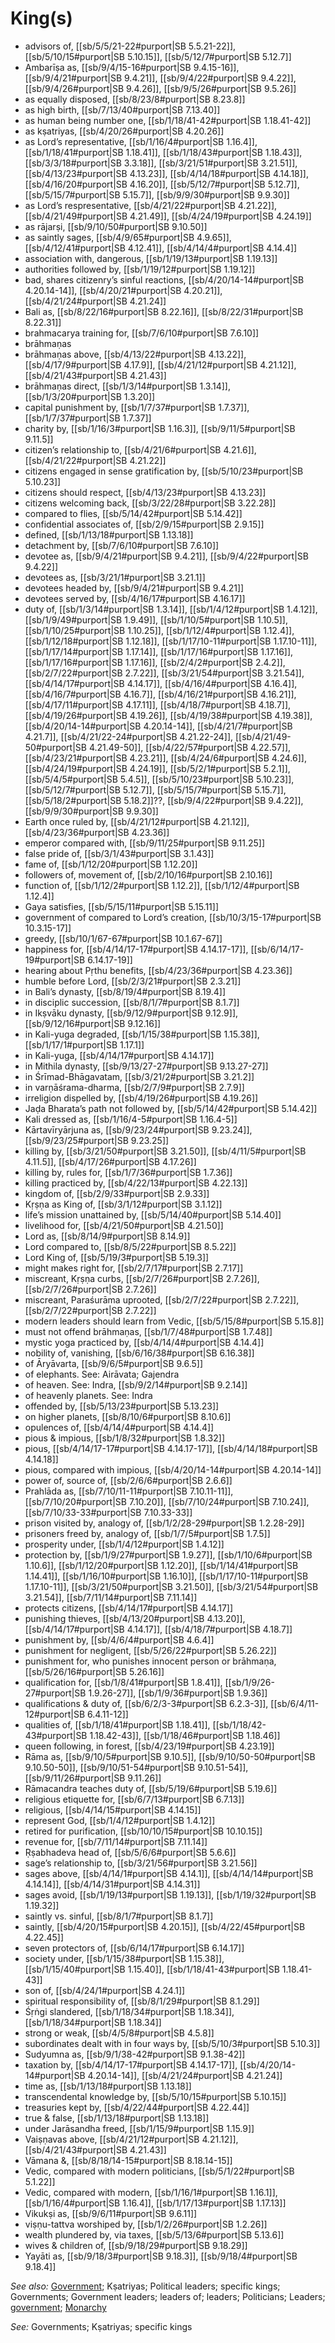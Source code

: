 # King(s)

* advisors of, [[sb/5/5/21-22#purport|SB 5.5.21-22]], [[sb/5/10/15#purport|SB 5.10.15]], [[sb/5/12/7#purport|SB 5.12.7]]
* Ambarīṣa as, [[sb/9/4/15-16#purport|SB 9.4.15-16]], [[sb/9/4/21#purport|SB 9.4.21]], [[sb/9/4/22#purport|SB 9.4.22]], [[sb/9/4/26#purport|SB 9.4.26]], [[sb/9/5/26#purport|SB 9.5.26]]
* as equally disposed, [[sb/8/23/8#purport|SB 8.23.8]]
* as high birth, [[sb/7/13/40#purport|SB 7.13.40]]
* as human being number one, [[sb/1/18/41-42#purport|SB 1.18.41-42]]
* as kṣatriyas, [[sb/4/20/26#purport|SB 4.20.26]]
* as Lord’s representative, [[sb/1/16/4#purport|SB 1.16.4]], [[sb/1/18/41#purport|SB 1.18.41]], [[sb/1/18/43#purport|SB 1.18.43]], [[sb/3/3/18#purport|SB 3.3.18]], [[sb/3/21/51#purport|SB 3.21.51]], [[sb/4/13/23#purport|SB 4.13.23]], [[sb/4/14/18#purport|SB 4.14.18]], [[sb/4/16/20#purport|SB 4.16.20]], [[sb/5/12/7#purport|SB 5.12.7]], [[sb/5/15/7#purport|SB 5.15.7]], [[sb/9/9/30#purport|SB 9.9.30]]
* as Lord’s respresentative, [[sb/4/21/22#purport|SB 4.21.22]], [[sb/4/21/49#purport|SB 4.21.49]], [[sb/4/24/19#purport|SB 4.24.19]]
* as rājarṣi, [[sb/9/10/50#purport|SB 9.10.50]]
* as saintly sages, [[sb/4/9/65#purport|SB 4.9.65]], [[sb/4/12/41#purport|SB 4.12.41]], [[sb/4/14/4#purport|SB 4.14.4]]
* association with, dangerous, [[sb/1/19/13#purport|SB 1.19.13]]
* authorities followed by, [[sb/1/19/12#purport|SB 1.19.12]]
* bad, shares citizenry’s sinful reactions, [[sb/4/20/14-14#purport|SB 4.20.14-14]], [[sb/4/20/21#purport|SB 4.20.21]], [[sb/4/21/24#purport|SB 4.21.24]]
* Bali as, [[sb/8/22/16#purport|SB 8.22.16]], [[sb/8/22/31#purport|SB 8.22.31]]
* brahmacarya training for, [[sb/7/6/10#purport|SB 7.6.10]]
* brāhmaṇas
* brāhmaṇas above, [[sb/4/13/22#purport|SB 4.13.22]], [[sb/4/17/9#purport|SB 4.17.9]], [[sb/4/21/12#purport|SB 4.21.12]], [[sb/4/21/43#purport|SB 4.21.43]]
* brāhmaṇas direct, [[sb/1/3/14#purport|SB 1.3.14]], [[sb/1/3/20#purport|SB 1.3.20]]
* capital punishment by, [[sb/1/7/37#purport|SB 1.7.37]], [[sb/1/7/37#purport|SB 1.7.37]]
* charity by, [[sb/1/16/3#purport|SB 1.16.3]], [[sb/9/11/5#purport|SB 9.11.5]]
* citizen’s relationship to, [[sb/4/21/6#purport|SB 4.21.6]], [[sb/4/21/22#purport|SB 4.21.22]]
* citizens engaged in sense gratification by, [[sb/5/10/23#purport|SB 5.10.23]]
* citizens should respect, [[sb/4/13/23#purport|SB 4.13.23]]
* citizens welcoming back, [[sb/3/22/28#purport|SB 3.22.28]]
* compared to flies, [[sb/5/14/42#purport|SB 5.14.42]]
* confidential associates of, [[sb/2/9/15#purport|SB 2.9.15]]
* defined, [[sb/1/13/18#purport|SB 1.13.18]]
* detachment by, [[sb/7/6/10#purport|SB 7.6.10]]
* devotee as, [[sb/9/4/21#purport|SB 9.4.21]], [[sb/9/4/22#purport|SB 9.4.22]]
* devotees as, [[sb/3/21/1#purport|SB 3.21.1]]
* devotees headed by, [[sb/9/4/21#purport|SB 9.4.21]]
* devotees served by, [[sb/4/16/17#purport|SB 4.16.17]]
* duty of, [[sb/1/3/14#purport|SB 1.3.14]], [[sb/1/4/12#purport|SB 1.4.12]], [[sb/1/9/49#purport|SB 1.9.49]], [[sb/1/10/5#purport|SB 1.10.5]], [[sb/1/10/25#purport|SB 1.10.25]], [[sb/1/12/4#purport|SB 1.12.4]], [[sb/1/12/18#purport|SB 1.12.18]], [[sb/1/17/10-11#purport|SB 1.17.10-11]], [[sb/1/17/14#purport|SB 1.17.14]], [[sb/1/17/16#purport|SB 1.17.16]], [[sb/1/17/16#purport|SB 1.17.16]], [[sb/2/4/2#purport|SB 2.4.2]], [[sb/2/7/22#purport|SB 2.7.22]], [[sb/3/21/54#purport|SB 3.21.54]], [[sb/4/14/17#purport|SB 4.14.17]], [[sb/4/16/4#purport|SB 4.16.4]], [[sb/4/16/7#purport|SB 4.16.7]], [[sb/4/16/21#purport|SB 4.16.21]], [[sb/4/17/11#purport|SB 4.17.11]], [[sb/4/18/7#purport|SB 4.18.7]], [[sb/4/19/26#purport|SB 4.19.26]], [[sb/4/19/38#purport|SB 4.19.38]], [[sb/4/20/14-14#purport|SB 4.20.14-14]], [[sb/4/21/7#purport|SB 4.21.7]], [[sb/4/21/22-24#purport|SB 4.21.22-24]], [[sb/4/21/49-50#purport|SB 4.21.49-50]], [[sb/4/22/57#purport|SB 4.22.57]], [[sb/4/23/21#purport|SB 4.23.21]], [[sb/4/24/6#purport|SB 4.24.6]], [[sb/4/24/19#purport|SB 4.24.19]], [[sb/5/2/1#purport|SB 5.2.1]], [[sb/5/4/5#purport|SB 5.4.5]], [[sb/5/10/23#purport|SB 5.10.23]], [[sb/5/12/7#purport|SB 5.12.7]], [[sb/5/15/7#purport|SB 5.15.7]], [[sb/5/18/2#purport|SB 5.18.2]]??, [[sb/9/4/22#purport|SB 9.4.22]], [[sb/9/9/30#purport|SB 9.9.30]]
* Earth once ruled by, [[sb/4/21/12#purport|SB 4.21.12]], [[sb/4/23/36#purport|SB 4.23.36]]
* emperor compared with, [[sb/9/11/25#purport|SB 9.11.25]]
* false pride of, [[sb/3/1/43#purport|SB 3.1.43]]
* fame of, [[sb/1/12/20#purport|SB 1.12.20]]
* followers of, movement of, [[sb/2/10/16#purport|SB 2.10.16]]
* function of, [[sb/1/12/2#purport|SB 1.12.2]], [[sb/1/12/4#purport|SB 1.12.4]]
* Gaya satisfies, [[sb/5/15/11#purport|SB 5.15.11]]
* government of compared to Lord’s creation, [[sb/10/3/15-17#purport|SB 10.3.15-17]]
* greedy, [[sb/10/1/67-67#purport|SB 10.1.67-67]]
* happiness for, [[sb/4/14/17-17#purport|SB 4.14.17-17]], [[sb/6/14/17-19#purport|SB 6.14.17-19]]
* hearing about Pṛthu benefits, [[sb/4/23/36#purport|SB 4.23.36]]
* humble before Lord, [[sb/2/3/21#purport|SB 2.3.21]]
* in Bali’s dynasty, [[sb/8/19/4#purport|SB 8.19.4]]
* in disciplic succession, [[sb/8/1/7#purport|SB 8.1.7]]
* in Ikṣvāku dynasty, [[sb/9/12/9#purport|SB 9.12.9]], [[sb/9/12/16#purport|SB 9.12.16]]
* in Kali-yuga degraded, [[sb/1/15/38#purport|SB 1.15.38]], [[sb/1/17/1#purport|SB 1.17.1]]
* in Kali-yuga, [[sb/4/14/17#purport|SB 4.14.17]]
* in Mithila dynasty, [[sb/9/13/27-27#purport|SB 9.13.27-27]]
* in Śrīmad-Bhāgavatam, [[sb/3/21/2#purport|SB 3.21.2]]
* in varṇāśrama-dharma, [[sb/2/7/9#purport|SB 2.7.9]]
* irreligion dispelled by, [[sb/4/19/26#purport|SB 4.19.26]]
* Jaḍa Bharata’s path not followed by, [[sb/5/14/42#purport|SB 5.14.42]]
* Kali dressed as, [[sb/1/16/4-5#purport|SB 1.16.4-5]]
* Kārtavīryārjuna as, [[sb/9/23/24#purport|SB 9.23.24]], [[sb/9/23/25#purport|SB 9.23.25]]
* killing by, [[sb/3/21/50#purport|SB 3.21.50]], [[sb/4/11/5#purport|SB 4.11.5]], [[sb/4/17/26#purport|SB 4.17.26]]
* killing by, rules for, [[sb/1/7/36#purport|SB 1.7.36]]
* killing practiced by, [[sb/4/22/13#purport|SB 4.22.13]]
* kingdom of, [[sb/2/9/33#purport|SB 2.9.33]]
* Kṛṣṇa as King of, [[sb/3/1/12#purport|SB 3.1.12]]
* life’s mission unattained by, [[sb/5/14/40#purport|SB 5.14.40]]
* livelihood for, [[sb/4/21/50#purport|SB 4.21.50]]
* Lord as, [[sb/8/14/9#purport|SB 8.14.9]]
* Lord compared to, [[sb/8/5/22#purport|SB 8.5.22]]
* Lord King of, [[sb/5/19/3#purport|SB 5.19.3]]
* might makes right for, [[sb/2/7/17#purport|SB 2.7.17]]
* miscreant, Kṛṣṇa curbs, [[sb/2/7/26#purport|SB 2.7.26]], [[sb/2/7/26#purport|SB 2.7.26]]
* miscreant, Paraśurāma uprooted, [[sb/2/7/22#purport|SB 2.7.22]], [[sb/2/7/22#purport|SB 2.7.22]]
* modern leaders should learn from Vedic, [[sb/5/15/8#purport|SB 5.15.8]]
* must not offend brāhmaṇas, [[sb/1/7/48#purport|SB 1.7.48]]
* mystic yoga practiced by, [[sb/4/14/4#purport|SB 4.14.4]]
* nobility of, vanishing, [[sb/6/16/38#purport|SB 6.16.38]]
* of Āryāvarta, [[sb/9/6/5#purport|SB 9.6.5]]
* of elephants. See: Airāvata; Gajendra
* of heaven. See: Indra, [[sb/9/2/14#purport|SB 9.2.14]]
* of heavenly planets. See: Indra
* offended by, [[sb/5/13/23#purport|SB 5.13.23]]
* on higher planets, [[sb/8/10/6#purport|SB 8.10.6]]
* opulences of, [[sb/4/14/4#purport|SB 4.14.4]]
* pious & impious, [[sb/1/8/32#purport|SB 1.8.32]]
* pious, [[sb/4/14/17-17#purport|SB 4.14.17-17]], [[sb/4/14/18#purport|SB 4.14.18]]
* pious, compared with impious, [[sb/4/20/14-14#purport|SB 4.20.14-14]]
* power of, source of, [[sb/2/6/6#purport|SB 2.6.6]]
* Prahlāda as, [[sb/7/10/11-11#purport|SB 7.10.11-11]], [[sb/7/10/20#purport|SB 7.10.20]], [[sb/7/10/24#purport|SB 7.10.24]], [[sb/7/10/33-33#purport|SB 7.10.33-33]]
* prison visited by, analogy of, [[sb/1/2/28-29#purport|SB 1.2.28-29]]
* prisoners freed by, analogy of, [[sb/1/7/5#purport|SB 1.7.5]]
* prosperity under, [[sb/1/4/12#purport|SB 1.4.12]]
* protection by, [[sb/1/9/27#purport|SB 1.9.27]], [[sb/1/10/6#purport|SB 1.10.6]], [[sb/1/12/20#purport|SB 1.12.20]], [[sb/1/14/41#purport|SB 1.14.41]], [[sb/1/16/10#purport|SB 1.16.10]], [[sb/1/17/10-11#purport|SB 1.17.10-11]], [[sb/3/21/50#purport|SB 3.21.50]], [[sb/3/21/54#purport|SB 3.21.54]], [[sb/7/11/14#purport|SB 7.11.14]]
* protects citizens, [[sb/4/14/17#purport|SB 4.14.17]]
* punishing thieves, [[sb/4/13/20#purport|SB 4.13.20]], [[sb/4/14/17#purport|SB 4.14.17]], [[sb/4/18/7#purport|SB 4.18.7]]
* punishment by, [[sb/4/6/4#purport|SB 4.6.4]]
* punishment for negligent, [[sb/5/26/22#purport|SB 5.26.22]]
* punishment for, who punishes innocent person or brāhmaṇa, [[sb/5/26/16#purport|SB 5.26.16]]
* qualification for, [[sb/1/8/41#purport|SB 1.8.41]], [[sb/1/9/26-27#purport|SB 1.9.26-27]], [[sb/1/9/36#purport|SB 1.9.36]]
* qualifications & duty of, [[sb/6/2/3-3#purport|SB 6.2.3-3]], [[sb/6/4/11-12#purport|SB 6.4.11-12]]
* qualities of, [[sb/1/18/41#purport|SB 1.18.41]], [[sb/1/18/42-43#purport|SB 1.18.42-43]], [[sb/1/18/46#purport|SB 1.18.46]]
* queen following, in forest, [[sb/4/23/19#purport|SB 4.23.19]]
* Rāma as, [[sb/9/10/5#purport|SB 9.10.5]], [[sb/9/10/50-50#purport|SB 9.10.50-50]], [[sb/9/10/51-54#purport|SB 9.10.51-54]], [[sb/9/11/26#purport|SB 9.11.26]]
* Rāmacandra teaches duty of, [[sb/5/19/6#purport|SB 5.19.6]]
* religious etiquette for, [[sb/6/7/13#purport|SB 6.7.13]]
* religious, [[sb/4/14/15#purport|SB 4.14.15]]
* represent God, [[sb/1/4/12#purport|SB 1.4.12]]
* retired for purification, [[sb/10/10/15#purport|SB 10.10.15]]
* revenue for, [[sb/7/11/14#purport|SB 7.11.14]]
* Ṛṣabhadeva head of, [[sb/5/6/6#purport|SB 5.6.6]]
* sage’s relationship to, [[sb/3/21/56#purport|SB 3.21.56]]
* sages above, [[sb/4/14/1#purport|SB 4.14.1]], [[sb/4/14/14#purport|SB 4.14.14]], [[sb/4/14/31#purport|SB 4.14.31]]
* sages avoid, [[sb/1/19/13#purport|SB 1.19.13]], [[sb/1/19/32#purport|SB 1.19.32]]
* saintly vs. sinful, [[sb/8/1/7#purport|SB 8.1.7]]
* saintly, [[sb/4/20/15#purport|SB 4.20.15]], [[sb/4/22/45#purport|SB 4.22.45]]
* seven protectors of, [[sb/6/14/17#purport|SB 6.14.17]]
* society under, [[sb/1/15/38#purport|SB 1.15.38]], [[sb/1/15/40#purport|SB 1.15.40]], [[sb/1/18/41-43#purport|SB 1.18.41-43]]
* son of, [[sb/4/24/1#purport|SB 4.24.1]]
* spiritual responsibility of, [[sb/8/1/29#purport|SB 8.1.29]]
* Śṛṅgi slandered, [[sb/1/18/34#purport|SB 1.18.34]], [[sb/1/18/34#purport|SB 1.18.34]]
* strong or weak, [[sb/4/5/8#purport|SB 4.5.8]]
* subordinates dealt with in four ways by, [[sb/5/10/3#purport|SB 5.10.3]]
* Sudyumna as, [[sb/9/1/38-42#purport|SB 9.1.38-42]]
* taxation by, [[sb/4/14/17-17#purport|SB 4.14.17-17]], [[sb/4/20/14-14#purport|SB 4.20.14-14]], [[sb/4/21/24#purport|SB 4.21.24]]
* time as, [[sb/1/13/18#purport|SB 1.13.18]]
* transcendental knowledge by, [[sb/5/10/15#purport|SB 5.10.15]]
* treasuries kept by, [[sb/4/22/44#purport|SB 4.22.44]]
* true & false, [[sb/1/13/18#purport|SB 1.13.18]]
* under Jarāsandha freed, [[sb/1/15/9#purport|SB 1.15.9]]
* Vaiṣṇavas above, [[sb/4/21/12#purport|SB 4.21.12]], [[sb/4/21/43#purport|SB 4.21.43]]
* Vāmana &, [[sb/8/18/14-15#purport|SB 8.18.14-15]]
* Vedic, compared with modern politicians, [[sb/5/1/22#purport|SB 5.1.22]]
* Vedic, compared with modern, [[sb/1/16/1#purport|SB 1.16.1]], [[sb/1/16/4#purport|SB 1.16.4]], [[sb/1/17/13#purport|SB 1.17.13]]
* Vikukṣi as, [[sb/9/6/11#purport|SB 9.6.11]]
* viṣṇu-tattva worshiped by, [[sb/1/2/26#purport|SB 1.2.26]]
* wealth plundered by, via taxes, [[sb/5/13/6#purport|SB 5.13.6]]
* wives & children of, [[sb/9/18/29#purport|SB 9.18.29]]
* Yayāti as, [[sb/9/18/3#purport|SB 9.18.3]], [[sb/9/18/4#purport|SB 9.18.4]]

*See also:* [Government](entries/governments.md); Kṣatriyas; Political leaders; specific kings; Governments; Government leaders; leaders of; leaders; Politicians; Leaders; [government](entries/governments.md); [Monarchy](entries/monarchy.md)

*See:* Governments; Kṣatriyas; specific kings
